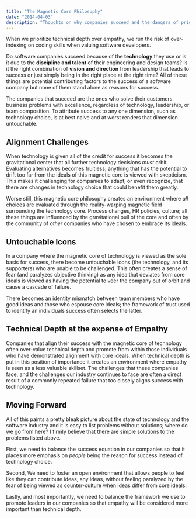 ```yaml
---
title: "The Magnetic Core Philosophy"
date: "2014-04-03"
description: "Thoughts on why companies succeed and the dangers of prioritizing technical skill over empathy."
---
```


<aside class="tldr">
When we prioritize technical depth over empathy, we run the risk of over-indexing on coding skills when valuing software developers.
</aside>

Do software companies succeed because of the **technology** they use or is it due to the **discipline and talent** of their engineering and design teams? Is it the right combination of **vision and direction** from leadership that leads to success or just simply being in the right place at the right time? All of these things are potential contributing factors to the success of a software company but none of them stand alone as reasons for success.

The companies that succeed are the ones who solve their customers business problems with excellence, regardless of technology, leadership, or team composition. To attribute success to any one dimension, such as technology choice, is at best naive and at worst renders that dimension untouchable.

## Alignment Challenges

When technology is given all of the credit for success it becomes the gravitational center that all further technology decisions _must_ orbit. Evaluating alternatives becomes fruitless; anything that has the potential to drift too far from the ideals of this magnetic core is viewed with skepticism. This makes it challenging for companies to adapt, or even recognize, that there are changes in technology choice that could benefit them greatly.

Worse still, this magnetic core philosophy creates an environment where _all_ choices are evaluated through the reality-warping magnetic field surrounding the technology core. Process changes, HR policies, culture; all these things are influenced by the gravitational pull of the core and often by the community of _other_ companies who have chosen to embrace its ideals.

## Untouchable Icons

In a company where the magnetic core of technology is viewed as the sole basis for success, there become untouchable icons (the technology, and its supporters) who are unable to be challenged. This often creates a sense of fear (and paralyzes objective thinking) as any idea that deviates from core ideals is viewed as having the potential to veer the company out of orbit and cause a cascade of failure.

There becomes an identity mismatch between team members who have good ideas and those who espouse core ideals; the framework of trust used to identify an individuals success often selects the latter.

## Technical Depth at the expense of Empathy

Companies that align their success with the magnetic core of technology often over-value technical depth and promote from within those individuals who have demonstrated alignment with core ideals. When technical depth is put in this position of importance it creates an environment where empathy is seen as a less valuable skillset. The challenges that these companies face, and the challenges our industry continues to face are often a direct result of a commonly repeated failure that too closely aligns success with technology.

## Moving Forward

All of this paints a pretty bleak picture about the state of technology and the software industry and it is easy to list problems without solutions; where do we go from here? I firmly believe that there are simple solutions to the problems listed above.

First, we need to balance the success equation in our companies so that it places more emphasis on _people_ being the reason for success instead of technology choice.

Second, We need to foster an open environment that allows people to feel like they can contribute ideas, any ideas, without feeling paralyzed by the fear of being viewed as counter-culture when ideas differ from core ideals.

Lastly, and most importantly, we need to balance the framework we use to promote leaders in our companies so that empathy will be considered more important than technical depth.
